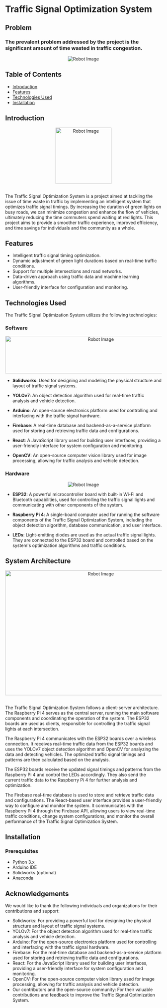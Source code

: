  
# Traffic Signal Optimization System

## Problem
### The prevalent problem addressed by the project is the significant amount of time wasted in traffic congestion.



<div align="center">
  <img src="https://github.com/TXWISSRX/Smart_Traffic_NRW/assets/119014917/ef6f4ea9-9860-4251-abf2-6cdd056bc739" alt="Robot Image">
</div>

## Table of Contents
- [Introduction](#introduction)
- [Features](#features)
- [Technologies Used](#technologies-used)
- [Installation](#installation)

## Introduction


<div align="center">
  <img src="https://github.com/TXWISSRX/Smart_Traffic_NRW/assets/119014917/f9233844-6638-4fb0-b6b0-d5384ccf3805" alt="Robot Image"  height="180">
</div>
<br>

The Traffic Signal Optimization System is a project aimed at tackling the issue of time waste in traffic by implementing an intelligent system that optimizes traffic signal timings. By increasing the duration of green lights on busy roads, we can minimize congestion and enhance the flow of vehicles, ultimately reducing the time commuters spend waiting at red lights. This project aims to provide a smoother traffic experience, improved efficiency, and time savings for individuals and the community as a whole.

## Features
- Intelligent traffic signal timing optimization.
- Dynamic adjustment of green light durations based on real-time traffic conditions.
- Support for multiple intersections and road networks.
- Data-driven approach using traffic data and machine learning algorithms.
- User-friendly interface for configuration and monitoring.

## Technologies Used
The Traffic Signal Optimization System utilizes the following technologies:

### Software


<div align="center">
  <img src="https://github.com/TXWISSRX/Smart_Traffic_NRW/assets/119014917/4bb66328-cdee-490a-84ba-e611507cd757" alt="Robot Image"  width="600" height="120">
</div>

- **Solidworks**: Used for designing and modeling the physical structure and layout of traffic signal systems.

- **YOLOv7**: An object detection algorithm used for real-time traffic analysis and vehicle detection.

- **Arduino**: An open-source electronics platform used for controlling and interfacing with the traffic signal hardware.

- **Firebase**: A real-time database and backend-as-a-service platform used for storing and retrieving traffic data and configurations.

- **React**: A JavaScript library used for building user interfaces, providing a user-friendly interface for system configuration and monitoring.

- **OpenCV**: An open-source computer vision library used for image processing, allowing for traffic analysis and vehicle detection.
### Hardware

<div align="center">
  <img src="https://github.com/TXWISSRX/Smart_Traffic_NRW/assets/119014917/0e446807-b53f-40e9-8862-88d6bce0a30c" alt="Robot Image">
</div>

- **ESP32**: A powerful microcontroller board with built-in Wi-Fi and Bluetooth capabilities, used for controlling the traffic signal lights and communicating with other components of the system.

- **Raspberry Pi 4**: A single-board computer used for running the software components of the Traffic Signal Optimization System, including the object detection algorithm, database communication, and user interface.

- **LEDs**: Light-emitting diodes are used as the actual traffic signal lights. They are connected to the ESP32 board and controlled based on the system's optimization algorithms and traffic conditions.

## System Architecture

<div align="center">
  <img src="https://github.com/TXWISSRX/Smart_Traffic_NRW/assets/119014917/203e7913-a2b0-4e15-a335-1ee17416f7bc" alt="Robot Image"  width="600" height="400">
</div>
<br>

The Traffic Signal Optimization System follows a client-server architecture. The Raspberry Pi 4 serves as the central server, running the main software components and coordinating the operation of the system. The ESP32 boards are used as clients, responsible for controlling the traffic signal lights at each intersection.

The Raspberry Pi 4 communicates with the ESP32 boards over a wireless connection. It receives real-time traffic data from the ESP32 boards and uses the YOLOv7 object detection algorithm and OpenCV for analyzing the data and detecting vehicles. The optimized traffic signal timings and patterns are then calculated based on the analysis.

The ESP32 boards receive the updated signal timings and patterns from the Raspberry Pi 4 and control the LEDs accordingly. They also send the current traffic data to the Raspberry Pi 4 for further analysis and optimization.

The Firebase real-time database is used to store and retrieve traffic data and configurations. The React-based user interface provides a user-friendly way to configure and monitor the system. It communicates with the Raspberry Pi 4 through the Firebase API, allowing users to view real-time traffic conditions, change system configurations, and monitor the overall performance of the Traffic Signal Optimization System.


## Installation
### Prerequisites
- Python 3.x
- Arduino IDE
- Solidworks (optional)
- Anaconda 


## Acknowledgements

We would like to thank the following individuals and organizations for their contributions and support:

- Solidworks: For providing a powerful tool for designing the physical structure and layout of traffic signal systems.
- YOLOv7: For the object detection algorithm used for real-time traffic analysis and vehicle detection.
- Arduino: For the open-source electronics platform used for controlling and interfacing with the traffic signal hardware.
- Firebase: For the real-time database and backend-as-a-service platform used for storing and retrieving traffic data and configurations.
- React: For the JavaScript library used for building user interfaces, providing a user-friendly interface for system configuration and monitoring.
- OpenCV: For the open-source computer vision library used for image processing, allowing for traffic analysis and vehicle detection.
- Our contributors and the open-source community: For their valuable contributions and feedback to improve the Traffic Signal Optimization System.
